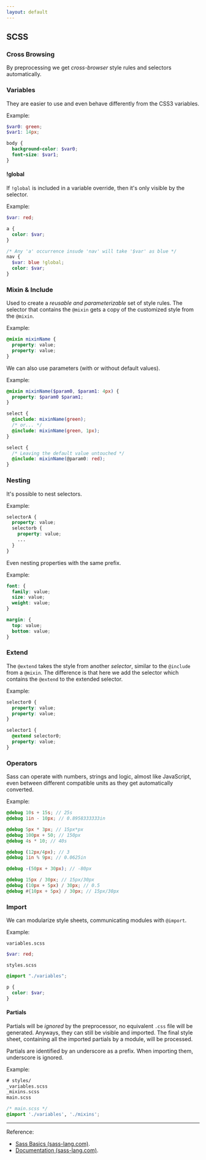 ```yaml
---
layout: default
---
```

## SCSS

### Cross Browsing

By preprocessing we get *cross-browser* style rules and selectors automatically.

### Variables

They are easier to use and even behave differently from the CSS3 variables.

Example:

```scss
$var0: green;
$var1: 14px;

body {
  background-color: $var0;
  font-size: $var1;
}
```

#### !global

If `!global` is included in a variable override, then it's only visible by the selector.

Example:

```scss
$var: red;

a {
  color: $var;
}

/* Any 'a' occurrence insude 'nav' will take '$var' as blue */
nav {
  $var: blue !global;
  color: $var;
}
```

### Mixin & Include

Used to create a *reusable and parameterizable* set of style rules. The selector that contains the `@mixin` gets a copy of the customized style from the `@mixin`.

Example:

```scss
@mixin mixinName {
  property: value;
  property: value;
}
```

We can also use parameters (with or without default values).

Example:

```scss
@mixin mixinName($param0, $param1: 4px) {
  property: $param0 $param1;
}

select {
  @include: mixinName(green);
  /* or... */
  @include: mixinName(green, 1px);
}

select {
  /* Leaving the default value untouched */
  @include: mixinName(@param0: red);
}
```

### Nesting

It's possible to nest selectors.

Example:

```scss
selectorA {
  property: value;
  selectorb {
    property: value;
    ...
  }
}
```

Even nesting properties with the same prefix.

Example:

```scss
font: {
  family: value;
  size: value;
  weight: value;
}

margin: {
  top: value;
  bottom: value;
}
```

### Extend

The `@extend` takes the style from another *selector*, similar to the `@include` from a `@mixin`. The difference is that here we add the selector which contains the `@extend` to the extended selector.

Example:

```scss
selector0 {
  property: value;
  property: value;
}

selector1 {
  @extend selector0;
  property: value;
}
```

### Operators

Sass can operate with numbers, strings and logic, almost like JavaScript, even between different compatible units as they get automatically converted.

Example:

```scss
@debug 10s + 15s; // 25s
@debug 1in - 10px; // 0.8958333333in

@debug 5px * 3px; // 15px*px
@debug 100px + 50; // 150px
@debug 4s * 10; // 40s

@debug (12px/4px); // 3
@debug 1in % 9px; // 0.0625in

@debug -(50px + 30px); // -80px

@debug 15px / 30px; // 15px/30px
@debug (10px + 5px) / 30px; // 0.5
@debug #{10px + 5px} / 30px; // 15px/30px
```

### Import

We can modularize style sheets, communicating modules with `@import`.

Example:

`variables.scss`

```scss
$var: red;
```

`styles.scss`

```scss
@import "./variables";

p {
  color: $var;
}
```

#### Partials

Partials will be *ignored* by the preprocessor, no equivalent `.css` file will be generated. Anyways, they can still be visible and imported. The final style sheet, containing all the imported partials by a module, will be processed.

Partials are identified by an underscore as a prefix. When importing them, underscore is ignored.

Example:

```txt
# styles/
_variables.scss
_mixins.scss
main.scss
```

```scss
/* main.scss */
@import './variables', './mixins';
```

----

Reference:

- [Sass Basics (sass-lang.com)](https://sass-lang.com/guide).
- [Documentation (sass-lang.com)](https://sass-lang.com/documentation).
